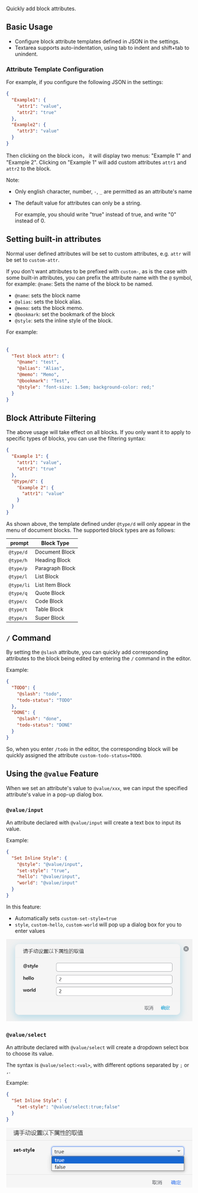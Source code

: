 Quickly add block attributes.

## Basic Usage

* Configure block attribute templates defined in JSON in the settings.
* Textarea supports auto-indentation, using tab to indent and shift+tab to unindent.

### Attribute Template Configuration

For example, if you configure the following JSON in the settings:

```json
{
  "Example1": {
    "attr1": "value",
    "attr2": "true"
  },
  "Example2": {
    "attr3": "value"
  }
}
```

Then clicking on the block icon， it will display two menus: "Example 1" and "Example 2". Clicking on "Example 1" will add custom attributes `attr1` and `attr2` to the block.

Note:

* Only english character, number, `-`, `_` are permitted as an attribute's name
* The default value for attributes can only be a string.

  For example, you should write "true" instead of true, and write "0" instead of 0.

## Setting built-in attributes

Normal user defined attributes will be set to custom attributes, e.g. `attr` will be set to `custom-attr`.

If you don't want attributes to be prefixed with `custom-`, as is the case with some built-in attributes, you can prefix the attribute name with the `@` symbol, for example: `@name`: Sets the name of the block to be named.

* `@name`: sets the block name
* `@alias`: sets the block alias.
* `@memo`: sets the block memo.
* `@bookmark`: set the bookmark of the block
* `@style`: sets the inline style of the block.

For example:

```json

{
  "Test block attr": {
    "@name": "test",
    "@alias": "Alias",
    "@memo": "Memo",
    "@bookmark": "Test",
    "@style": "font-size: 1.5em; background-color: red;"
  }
}
```

## Block Attribute Filtering

The above usage will take effect on all blocks. If you only want it to apply to specific types of blocks, you can use the filtering syntax:

```json
{
  "Example 1": {
    "attr1": "value",
    "attr2": "true"
  },
  "@type/d": {
    "Example 2": {
      "attr1": "value"
    }
  }
}
```

As shown above, the template defined under `@type/d` will only appear in the menu of document blocks. The supported block types are as follows:

| prompt | Block Type      |
| -------- | ----------------- |
| `@type/d`       | Document Block  |
| `@type/h`       | Heading Block   |
| `@type/p`       | Paragraph Block |
| `@type/l`       | List Block      |
| `@type/li`       | List Item Block |
| `@type/q`       | Quote Block     |
| `@type/c`       | Code Block      |
| `@type/t`       | Table Block     |
| `@type/s`       | Super Block     |

## `/` Command

By setting the `@slash` attribute, you can quickly add corresponding attributes to the block being edited by entering the `/` command in the editor.

Example:

```json
{
  "TODO": {
    "@slash": "todo",
    "todo-status": "TODO"
  },
  "DONE": {
    "@slash": "done",
    "todo-status": "DONE"
  }
}
```

So, when you enter `/todo` in the editor, the corresponding block will be quickly assigned the attribute `custom-todo-status=TODO`.


## Using the `@value` Feature

When we set an attribute's value to `@value/xxx`, we can input the specified attribute's value in a pop-up dialog box.

### `@value/input`

An attribute declared with `@value/input` will create a text box to input its value.

Example:

```json
{
  "Set Inline Style": {
    "@style": "@value/input",
    "set-style": "true",
    "hello": "@value/input",
    "world": "@value/input"
  }
}
```

In this feature:

* Automatically sets `custom-set-style=true`
* `style`, `custom-hello`, `custom-world` will pop up a dialog box for you to enter values

![](asset/value-input.png)

### `@value/select`

An attribute declared with `@value/select` will create a dropdown select box to choose its value.

The syntax is `@value/select:<val>`, with different options separated by `;` or `,`.

Example:

```json
{
  "Set Inline Style": {
    "set-style": "@value/select:true;false"
  }
}
```

![](asset/value-select.png)

